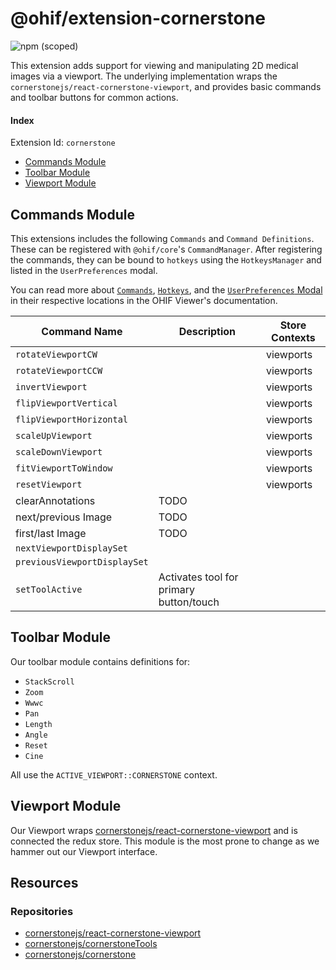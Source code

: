 # @ohif/extension-cornerstone

![npm (scoped)](https://img.shields.io/npm/v/@ohif/extension-cornerstone.svg?style=flat-square)

This extension adds support for viewing and manipulating 2D medical images via a
viewport. The underlying implementation wraps the
`cornerstonejs/react-cornerstone-viewport`, and provides basic commands and
toolbar buttons for common actions.

<!-- TODO: Simple image or GIF? -->

#### Index

Extension Id: `cornerstone`

- [Commands Module](#commands-module)
- [Toolbar Module](#toolbar-module)
- [Viewport Module](#viewport-module)

## Commands Module

This extensions includes the following `Commands` and `Command Definitions`.
These can be registered with `@ohif/core`'s `CommandManager`. After registering
the commands, they can be bound to `hotkeys` using the `HotkeysManager` and
listed in the `UserPreferences` modal.

You can read more about [`Commands`][docs-commands], [`Hotkeys`][docs-hotkeys],
and the [`UserPreferences` Modal][docs-userprefs] in their respective locations
in the OHIF Viewer's documentation.

| Command Name                 | Description                             | Store Contexts |
| ---------------------------- | --------------------------------------- | -------------- |
| `rotateViewportCW`           |                                         | viewports      |
| `rotateViewportCCW`          |                                         | viewports      |
| `invertViewport`             |                                         | viewports      |
| `flipViewportVertical`       |                                         | viewports      |
| `flipViewportHorizontal`     |                                         | viewports      |
| `scaleUpViewport`            |                                         | viewports      |
| `scaleDownViewport`          |                                         | viewports      |
| `fitViewportToWindow`        |                                         | viewports      |
| `resetViewport`              |                                         | viewports      |
| clearAnnotations             | TODO                                    |                |
| next/previous Image          | TODO                                    |                |
| first/last Image             | TODO                                    |                |
| `nextViewportDisplaySet`     |                                         |                |
| `previousViewportDisplaySet` |                                         |                |
| `setToolActive`              | Activates tool for primary button/touch |                |

## Toolbar Module

Our toolbar module contains definitions for:

- `StackScroll`
- `Zoom`
- `Wwwc`
- `Pan`
- `Length`
- `Angle`
- `Reset`
- `Cine`

All use the `ACTIVE_VIEWPORT::CORNERSTONE` context.

## Viewport Module

Our Viewport wraps [cornerstonejs/react-cornerstone-viewport][react-viewport]
and is connected the redux store. This module is the most prone to change as we
hammer out our Viewport interface.

## Resources

### Repositories

- [cornerstonejs/react-cornerstone-viewport][react-viewport]
- [cornerstonejs/cornerstoneTools][cornerstone-tools]
- [cornerstonejs/cornerstone][cornerstone]

<!--
  Links
  -->

<!-- prettier-ignore-start -->
[docs-commands]: https://www.com
[docs-hotkeys]: https://www.com
[docs-userprefs]: htt
[react-viewport]: https://github.com/cornerstonejs/react-cornerstone-viewport
[cornerstone-tools]: https://github.com/cornerstonejs/cornerstoneTools
[cornerstone]: https://github.com/cornerstonejs/cornerstone
<!-- prettier-ignore-end -->
